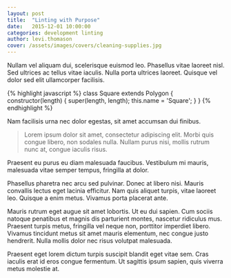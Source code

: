 ```yaml
---
layout: post
title:  "Linting with Purpose"
date:   2015-12-01 10:00:00
categories: development linting
author: levi.thomason
cover: /assets/images/covers/cleaning-supplies.jpg
---
```


Nullam vel aliquam dui, scelerisque euismod leo. Phasellus vitae laoreet nisl. Sed ultrices ac tellus vitae iaculis. Nulla porta ultrices laoreet. Quisque vel dolor sed elit ullamcorper facilisis. 

{% highlight javascript %}
class Square extends Polygon {
  constructor(length) {
    super(length, length);
    this.name = 'Square';
  }
}
{% endhighlight %}

Nam facilisis urna nec dolor egestas, sit amet accumsan dui finibus. 

> Lorem ipsum dolor sit amet, consectetur adipiscing elit. Morbi quis congue libero, non sodales nulla. Nullam purus nisi, mollis rutrum nunc at, congue iaculis risus. 

Praesent eu purus eu diam malesuada faucibus. Vestibulum mi mauris, malesuada vitae semper tempus, fringilla at dolor.

Phasellus pharetra nec arcu sed pulvinar. Donec at libero nisi. Mauris convallis lectus eget lacinia efficitur. Nam quis aliquet turpis, vitae laoreet leo. Quisque a enim metus. Vivamus porta placerat ante. 

Mauris rutrum eget augue sit amet lobortis. Ut eu dui sapien. Cum sociis natoque penatibus et magnis dis parturient montes, nascetur ridiculus mus. Praesent turpis metus, fringilla vel neque non, porttitor imperdiet libero. Vivamus tincidunt metus sit amet mauris elementum, nec congue justo hendrerit. Nulla mollis dolor nec risus volutpat malesuada. 

Praesent eget lorem dictum turpis suscipit blandit eget vitae sem. Cras iaculis erat id eros congue fermentum. Ut sagittis ipsum sapien, quis viverra metus molestie at.